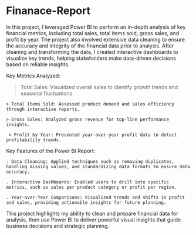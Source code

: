 # Finanace-Report

In this project, I leveraged Power BI to perform an in-depth analysis of key financial metrics, including total sales, total items sold, gross sales, and profit by year. The project also involved extensive data cleaning to ensure the accuracy and integrity of the financial data prior to analysis. After cleaning and transforming the data, I created interactive dashboards to visualize key trends, helping stakeholders make data-driven decisions based on reliable insights.

Key Metrics Analyzed:

   > Total Sales: Visualized overall sales to identify growth trends and seasonal fluctuations.

    > Total Items Sold: Assessed product demand and sales efficiency through interactive reports.

    > Gross Sales: Analyzed gross revenue for top-line performance insights.

     > Profit by Year: Presented year-over-year profit data to detect profitability trends.

Key Features of the Power BI Report:

    . Data Cleaning: Applied techniques such as removing duplicates, handling missing values, and standardizing data formats to ensure data accuracy.

    . Interactive Dashboards: Enabled users to drill into specific metrics, such as sales per product category or profit per region.

    . Year-over-Year Comparisons: Visualized trends and shifts in profit and sales, providing actionable insights for future planning.
    

This project highlights my ability to clean and prepare financial data for analysis, then use Power BI to deliver powerful visual insights that guide business decisions and strategic planning.
